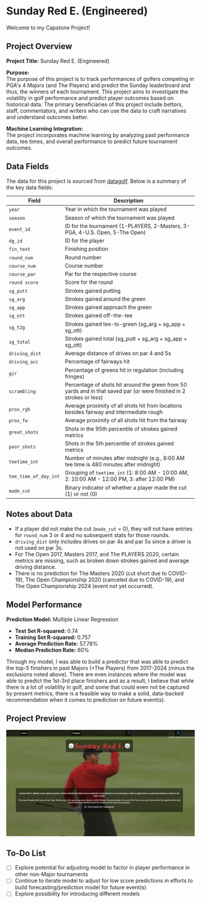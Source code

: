 # Sunday Red E. (Engineered)
Welcome to my Capstone Project!

## Project Overview
**Project Title:** Sunday Red E. (Engineered)

**Purpose:**  
The purpose of this project is to track performances of golfers competing in PGA's 4 Majors (and The Players) and predict the Sunday leaderboard and thus, the winners of each tournament. This project aims to investigate the volatility in golf performance and predict player outcomes based on historical data. The primary beneficiaries of this project include bettors, staff, commentators, and writers who can use the data to craft narratives and understand outcomes better.

**Machine Learning Integration:**  
The project incorporates machine learning by analyzing past performance data, tee times, and overall performance to predict future tournament outcomes.

## Data Fields
The data for this project is sourced from [datagolf](https://datagolf.com/). Below is a summary of the key data fields:

| Field                   | Description                                                                                       |
|-------------------------|---------------------------------------------------------------------------------------------------|
| `year`                  | Year in which the tournament was played                                                           |
| `season`                | Season of which the tournament was played                                                         |
| `event_id`              | ID for the tournament (1-PLAYERS, 2-Masters, 3-PGA, 4-U.S. Open, 5-The Open)                     |
| `dg_id`                 | ID for the player                                                                                 |
| `fin_text`              | Finishing position                                                                                |
| `round_num`             | Round number                                                                                      |
| `course_num`            | Course number                                                                                     |
| `course_par`            | Par for the respective course                                                                     |
| `round score`           | Score for the round                                                                               |
| `sg_putt`               | Strokes gained putting                                                                            |
| `sg_arg`                | Strokes gained around the green                                                                   |
| `sg_app`                | Strokes gained approach the green                                                                 |
| `sg_ott`                | Strokes gained off-the-tee                                                                        |
| `sg_t2g`                | Strokes gained tee-to-green (sg_arg + sg_app + sg_ott)                                            |
| `sg_total`              | Strokes gained total (sg_putt + sg_arg + sg_app + sg_ott)                                         |
| `driving_dist`          | Average distance of drives on par 4 and 5s                                                        |
| `driving_acc`           | Percentage of fairways hit                                                                        |
| `gir`                   | Percentage of greens hit in regulation (including fringes)                                        |
| `scrambling`            | Percentage of shots hit around the green from 50 yards and in that saved par (or were finished in 2 strokes or less) |
| `prox_rgh`              | Average proximity of all shots hit from locations besides fairway and intermediate rough          |
| `prox_fw`               | Average proximity of all shots hit from the fairway                                               |
| `great_shots`           | Shots in the 95th percentile of strokes gained metrics                                            |
| `poor_shots`            | Shots in the 5th percentile of strokes gained metrics                                             |
| `teetime_int`           | Number of minutes after midnight (e.g., 8:00 AM tee time is 480 minutes after midnight)           |
| `tee_time_of_day_int`   | Grouping of `teetime_int` (1: 8:00 AM - 10:00 AM, 2: 10:00 AM - 12:00 PM, 3: after 12:00 PM)      |
| `made_cut`              | Binary indicator of whether a player made the cut (1) or not (0)                                  |

## Notes about Data
- If a player did not make the cut (`made_cut` = 0), they will not have entries for `round_num` 3 or 4 and no subsequent stats for those rounds.
- `driving_dist` only includes drives on par 4s and par 5s since a driver is not used on par 3s.
- For The Open 2017, Masters 2017, and The PLAYERS 2020, certain metrics are missing, such as broken down strokes gained and average driving distance.
- There is no prediction for The Masters 2020 (cut short due to COVID-19), The Open Championship 2020 (canceled due to COVID-19), and The Open Championship 2024 (event not yet occurred).

## Model Performance
**Prediction Model:** Multiple Linear Regression  
- **Test Set R-squared:** 0.74  
- **Training Set R-squared:** 0.757  
- **Average Prediction Rate:** 57.78%  
- **Median Prediction Rate:** 60%

Through my model, I was able to build a predictor that was able to predict the top-5 finishers in past Majors (+The Players) from 2017-2024 (minus the exclusions noted above). There are even instances where the model was able to predict the 1st-3rd place finishers and as a result, I believe that while there is a lot of volatility in golf, and some that could even not be captured by present metrics, there is a feasible way to make a solid, data-backed recommendation when it comes to prediction on future event(s).

## Project Preview
![Project Preview](preview.png)

## To-Do List
- [ ] Explore potential for adjusting model to factor in player performance in other non-Major tournaments
- [ ] Continue to iterate model to adjust for low score predictions in efforts to build forecasting/prediction model for future event(s)
- [ ] Explore possibility for introducing different models
